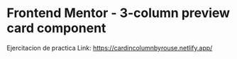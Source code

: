 # Frontend Mentor - 3-column preview card component
Ejercitacion de practica
Link: https://cardincolumnbyrouse.netlify.app/